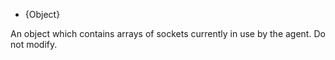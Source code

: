 <!-- YAML
added: v0.3.6
-->

* {Object}

An object which contains arrays of sockets currently in use by the
agent.  Do not modify.

